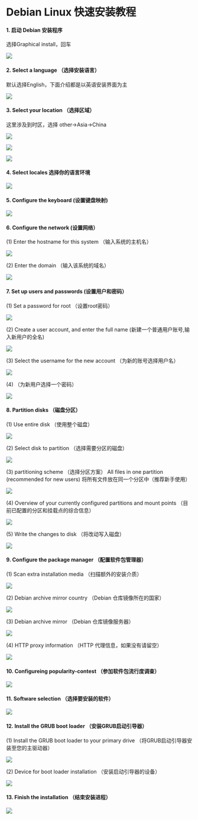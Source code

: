 # __Debian Linux 快速安装教程__

#### 1. 启动 Debian 安装程序
选择Graphical install，回车

![](https://github.com/Haiqing-Xu/MyDocs/blob/main/Images/1_start.png)



#### 2. Select a language （选择安装语言）
默认选择English，下面介绍都是以英语安装界面为主

![](https://github.com/Haiqing-Xu/MyDocs/blob/main/Images/2_localechooser_languagelist_0.png)



#### 3. Select your location （选择区域）
这里涉及到时区，选择 other->Asia->China

![](https://github.com/Haiqing-Xu/MyDocs/blob/main/Images/3.1_localechooser_shortlist_0.png)

![](https://github.com/Haiqing-Xu/MyDocs/blob/main/Images/3.2_localechooser_continentlist_0.png)

![](https://github.com/Haiqing-Xu/MyDocs/blob/main/Images/3.3_localechooser_countrylist_Asia_0.png)



#### 4. Select locales 选择你的语言环境

![](https://github.com/Haiqing-Xu/MyDocs/blob/main/Images/4_localechooser_preferred-locale_0.png)



#### 5. Configure the keyboard (设置键盘映射)

![](https://github.com/Haiqing-Xu/MyDocs/blob/main/Images/5_keyboard-configuration_xkb-keymap_0.png)



#### 6. Configure the network (设置网络）
(1) Enter the hostname for this system （输入系统的主机名）

![](https://github.com/Haiqing-Xu/MyDocs/blob/main/Images/6.1_netcfg_get_hostname_0.png)


(2) Enter the domain （输入该系统的域名）

![](https://github.com/Haiqing-Xu/MyDocs/blob/main/Images/6.2_netcfg_get_domain_0.png)



#### 7. Set up users and passwords (设置用户和密码）
(1) Set a password for root （设置root密码）

![](https://github.com/Haiqing-Xu/MyDocs/blob/main/Images/7.1_passwd_root-password_0.png)


(2) Create a user account, and enter the full name (新建一个普通用户账号,输入新用户的全名)

![](https://github.com/Haiqing-Xu/MyDocs/blob/main/Images/7.2_passwd_user-fullname_0.png)


(3) Select the username for the new account （为新的账号选择用户名）


![](https://github.com/Haiqing-Xu/MyDocs/blob/main/Images/7.3_passwd_username_0.png)


(4) （为新用户选择一个密码）

![](https://github.com/Haiqing-Xu/MyDocs/blob/main/Images/7.4_passwd_user-password_0.png)



#### 8. Partition disks （磁盘分区）
(1) Use entire disk （使用整个磁盘）

![](https://github.com/Haiqing-Xu/MyDocs/blob/main/Images/8.1_partman-auto_init_automatically_partition_0.png)


(2) Select disk to partition （选择需要分区的磁盘）

![](https://github.com/Haiqing-Xu/MyDocs/blob/main/Images/8.2_partman-auto_select_disk_0.png)


(3) partitioning scheme （选择分区方案）
All files in one partition (recommended for new users) 将所有文件放在同一个分区中（推荐新手使用）

![](https://github.com/Haiqing-Xu/MyDocs/blob/main/Images/8.3_partman-auto_choose_recipe_0.png)


(4) Overview of your currently configured partitions and mount points （目前已配置的分区和挂载点的综合信息）

![](https://github.com/Haiqing-Xu/MyDocs/blob/main/Images/8.4_partman_choose_partition_0.png)


(5) Write the changes to disk （将改动写入磁盘）

![](https://github.com/Haiqing-Xu/MyDocs/blob/main/Images/8.5_partman_confirm_nooverwrite_0.png)



#### 9. Configure the package manager （配置软件包管理器）
(1) Scan extra installation media （扫描额外的安装介质）

![](https://github.com/Haiqing-Xu/MyDocs/blob/main/Images/9.1_apt-setup_cdrom_set-first_0.png)


(2) Debian archive mirror country （Debian 仓库镜像所在的国家）

![](https://github.com/Haiqing-Xu/MyDocs/blob/main/Images/9.2_mirror_http_countries_0.png)


(3) Debian archive mirror （Debian 仓库镜像服务器）

![](https://github.com/Haiqing-Xu/MyDocs/blob/main/Images/9.3_mirror_http_mirror_0.png)


(4) HTTP proxy information （HTTP 代理信息，如果没有请留空）

![](https://github.com/Haiqing-Xu/MyDocs/blob/main/Images/9.4_mirror_http_proxy_0.png)



#### 10. Configureing popularity-contest （参加软件包流行度调查）

![](https://github.com/Haiqing-Xu/MyDocs/blob/main/Images/10_popularity-contest_participate_0.png)



#### 11. Software selection （选择要安装的软件）

![](https://github.com/Haiqing-Xu/MyDocs/blob/main/Images/11_tasksel_first_0.png)



#### 12. Install the GRUB boot loader （安装GRUB启动引导器）
(1) Install the GRUB boot loader to your primary drive （将GRUB启动引导器安装至您的主驱动器）


![](https://github.com/Haiqing-Xu/MyDocs/blob/main/Images/12.1_grub-installer_only_debian_0.png)

(2) Device for boot loader installation （安装启动引导器的设备）

![](https://github.com/Haiqing-Xu/MyDocs/blob/main/Images/12.2_grub-installer_choose_bootdev_0.png)



#### 13. Finish the installation （结束安装进程）

![](https://github.com/Haiqing-Xu/MyDocs/blob/main/Images/13_finish-install_reboot_in_progress_0.png)


